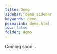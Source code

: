 ```yaml
---
title: Demo
sidebar: demo_sidebar
keywords: demo
permalink: demo.html
toc: false
folder: demo
---
```



Coming soon...